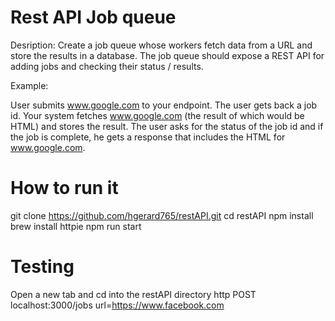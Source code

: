 # Rest API Job queue 
Desription: Create a job queue whose workers fetch data from a URL and store the results in a database. The job queue should expose a REST API for adding jobs and checking their status / results.

Example:

User submits www.google.com to your endpoint. The user gets back a job id. Your system fetches www.google.com (the result of which would be HTML) and stores the result. The user asks for the status of the job id and if the job is complete, he gets a response that includes the HTML for www.google.com.

# How to run it 
git clone https://github.com/hgerard765/restAPI.git
cd restAPI
npm install
brew install httpie
npm run start

# Testing
Open a new tab and cd into the restAPI directory
http POST localhost:3000/jobs url=https://www.facebook.com
